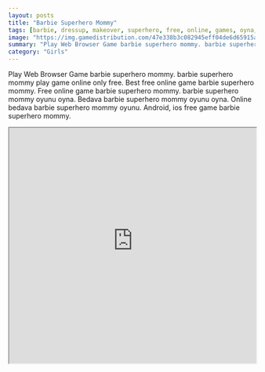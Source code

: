 ```yaml
---
layout: posts
title: "Barbie Superhero Mommy"
tags: [barbie, dressup, makeover, superhero, free, online, games, oyna, game, free, games, play, play, games]
image: "https://img.gamedistribution.com/47e338b3c082945eff04de6d65915ade.jpg"
summary: "Play Web Browser Game barbie superhero mommy. barbie superhero mommy play game online only free. Best free online game barbie superhero mommy. Free online game barbie superhero mommy. barbie superhero mommy oyunu oyna. Bedava barbie superhero mommy oyunu oyna. Online bedava barbie superhero mommy oyunu. Android, ios free game barbie superhero mommy."
category: "Girls"
---
```


Play Web Browser Game barbie superhero mommy. barbie superhero mommy play game online only free. Best free online game barbie superhero mommy. Free online game barbie superhero mommy. barbie superhero mommy oyunu oyna. Bedava barbie superhero mommy oyunu oyna. Online bedava barbie superhero mommy oyunu. Android, ios free game barbie superhero mommy.

<iframe width="100%" height="480px;" src="https://flash.gamedistribution.com?game=47e338b3c082945eff04de6d65915ade"></iframe>
